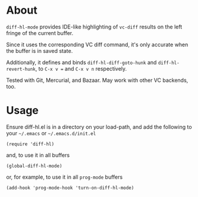 About
=====

`diff-hl-mode` provides IDE-like highlighting of `vc-diff` results on the left
fringe of the current buffer.

Since it uses the corresponding VC diff command, it's only accurate when the
buffer is in saved state.

Additionally, it defines and binds `diff-hl-diff-goto-hunk` and
`diff-hl-revert-hunk`, to `C-x v =` and `C-x v n` respectively.

Tested with Git, Mercurial, and Bazaar. May work with other VC backends, too.

Usage
=====

Ensure diff-hl.el is in a directory on your load-path, and add the following to
your `~/.emacs` or `~/.emacs.d/init.el`

    (require 'diff-hl)

and, to use it in all buffers

    (global-diff-hl-mode)

or, for example, to use it in all `prog-mode` buffers

    (add-hook 'prog-mode-hook 'turn-on-diff-hl-mode)
